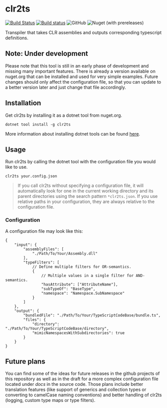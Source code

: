 # clr2ts
[![Build Status](https://travis-ci.com/Chips100/clr2ts.svg?branch=master)](https://travis-ci.com/Chips100/clr2ts)
[![Build status](https://ci.appveyor.com/api/projects/status/242dl9xb86ua6220?svg=true)](https://ci.appveyor.com/project/Chips100/clr2ts)
![GitHub](https://img.shields.io/github/license/Chips100/clr2ts.svg)
![Nuget (with prereleases)](https://img.shields.io/nuget/vpre/clr2ts.svg)

Transpiler that takes CLR assemblies and outputs corresponding typescript definitions.

## Note: Under development
Please note that this tool is still in an early phase of development and missing many important features. There is already a version available on nuget.org that can be installed and used for very simple examples. Future changes should only affect the configuration file, so that you can update to a better version later and just change that file accordingly.

## Installation
Get clr2ts by installing it as a dotnet tool from nuget.org.

```
dotnet tool install -g clr2ts
```

More information about installing dotnet tools can be found [here](https://docs.microsoft.com/en-us/dotnet/core/tools/dotnet-tool-install).

## Usage
Run clr2ts by calling the dotnet tool with the configuration file you would like to use.

```
clr2ts your.config.json
```

> If you call clr2ts without specifying a configuration file, it will automatically look for one in the current working directory and its parent directories using the search pattern `*clr2ts.json`. If you use relative paths in your configuration, they are always relative to the configuration file.

### Configuration
A configuration file may look like this:

```
{
    "input": { 
        "assemblyFiles": [
            "./Path/To/Your/Assembly.dll"
        ],
        "typeFilters": [
            // Define multiple filters for OR-semantics.
            {
                // Multiple values in a single filter for AND-semantics.
                "hasAttribute": ["AttributeName"],
                "subTypeOf": "BaseType",
                "namespace": "Namespace.SubNamespace"
            }
        ]
    },
    "output": {
        "bundledFile": "./Path/To/Your/TypeScriptCodeBase/bundle.ts",
        "files": {
            "directory": "./Path/To/Your/TypeScriptCodeBase/directory",
            "mimicNamespacesWithSubdirectories": true
        }
    }
}
```

## Future plans
You can find some of the ideas for future releases in the github projects of this repository as well as in the draft for a more complex configuration file located under *docs* in the source code. Those plans include better translation features (like support of generics and collection types or converting to camelCase naming conventions) and better handling of clr2ts (logging, custom type maps or type filters).